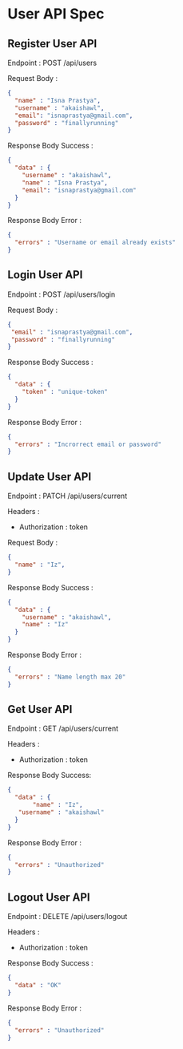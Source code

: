# User API Spec

## Register User API

Endpoint : POST /api/users

Request Body :

``` json
{
  "name" : "Isna Prastya",
  "username" : "akaishawl",
  "email": "isnaprastya@gmail.com",
  "password" : "finallyrunning"
}

 ```

Response Body Success :

``` json
{
  "data" : {
    "username" : "akaishawl",
    "name" : "Isna Prastya",
    "email": "isnaprastya@gmail.com"
  }
}

 ```

Response Body Error :

``` json
{
  "errors" : "Username or email already exists"
}

 ```

## Login User API

Endpoint : POST /api/users/login

Request Body :

``` json
{
 "email" : "isnaprastya@gmail.com",
 "password" : "finallyrunning"
}

 ```

Response Body Success :

``` json
{
  "data" : {
    "token" : "unique-token"
  }
}

 ```

Response Body Error :

``` json
{
  "errors" : "Incrorrect email or password"
}

 ```

## Update User API

Endpoint : PATCH /api/users/current

Headers :

- Authorization : token
    

Request Body :

``` json
{
  "name" : "Iz",
}

 ```

Response Body Success :

``` json
{
  "data" : {
    "username" : "akaishawl",
    "name" : "Iz"
  }
}

 ```

Response Body Error :

``` json
{
  "errors" : "Name length max 20"
}

 ```

## Get User API

Endpoint : GET /api/users/current

Headers :

- Authorization : token
    

Response Body Success:

``` json
{
  "data" : {
       "name" : "Iz",
   "username" : "akaishawl"
  }
}

 ```

Response Body Error :

``` json
{
  "errors" : "Unauthorized"
}

 ```

## Logout User API

Endpoint : DELETE /api/users/logout

Headers :

- Authorization : token
    

Response Body Success :

``` json
{
  "data" : "OK"
}

 ```

Response Body Error :

``` json
{
  "errors" : "Unauthorized"
}

 ```
